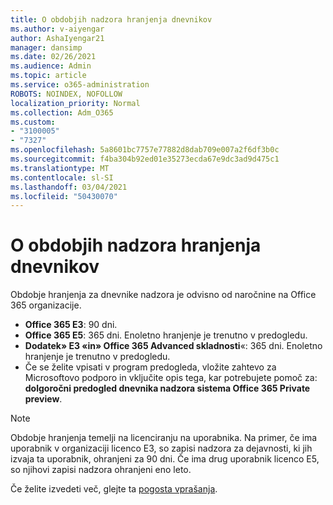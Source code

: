 ```yaml
---
title: O obdobjih nadzora hranjenja dnevnikov
ms.author: v-aiyengar
author: AshaIyengar21
manager: dansimp
ms.date: 02/26/2021
ms.audience: Admin
ms.topic: article
ms.service: o365-administration
ROBOTS: NOINDEX, NOFOLLOW
localization_priority: Normal
ms.collection: Adm_O365
ms.custom:
- "3100005"
- "7327"
ms.openlocfilehash: 5a8601bc7757e77882d8dab709e007a2f6df3b0c
ms.sourcegitcommit: f4ba304b92ed01e35273ecda67e9dc3ad9d475c1
ms.translationtype: MT
ms.contentlocale: sl-SI
ms.lasthandoff: 03/04/2021
ms.locfileid: "50430070"
---
```

# <a name="about-audit-logs-retention-periods"></a>O obdobjih nadzora hranjenja dnevnikov

Obdobje hranjenja za dnevnike nadzora je odvisno od naročnine na Office 365 organizacije.

- **Office 365 E3**: 90 dni.
- **Office 365 E5**: 365 dni. Enoletno hranjenje je trenutno v predogledu.
- **Dodatek» E3 «in» Office 365 Advanced skladnosti**«: 365 dni. Enoletno hranjenje je trenutno v predogledu.
- Če se želite vpisati v program predogleda, vložite zahtevo za Microsoftovo podporo in vključite opis tega, kar potrebujete pomoč za: **dolgoročni predogled dnevnika nadzora sistema Office 365 Private preview**.
> [!NOTE]
> Obdobje hranjenja temelji na licenciranju na uporabnika. Na primer, če ima uporabnik v organizaciji licenco E3, so zapisi nadzora za dejavnosti, ki jih izvaja ta uporabnik, ohranjeni za 90 dni. Če ima drug uporabnik licenco E5, so njihovi zapisi nadzora ohranjeni eno leto.

Če želite izvedeti več, glejte ta [pogosta vprašanja](https://go.microsoft.com/fwlink/?linkid=2115336).